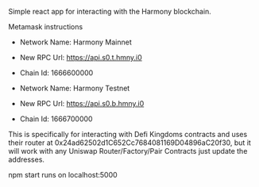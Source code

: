 Simple react app for interacting with the Harmony blockchain.

Metamask instructions
* Network Name: Harmony Mainnet
* New RPC Url: https://api.s0.t.hmny.i0
* Chain Id: 1666600000

* Network Name: Harmony Testnet
* New RPC Url: https://api.s0.b.hmny.i0
* Chain Id: 1666700000

This is specifically for interacting with Defi Kingdoms contracts and uses their router at 0x24ad62502d1C652Cc7684081169D04896aC20f30, but it will work with any Uniswap Router/Factory/Pair Contracts just update the addresses.

npm start runs on localhost:5000